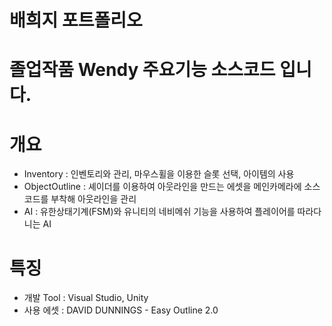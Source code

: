 # 배희지 포트폴리오

# 졸업작품 Wendy 주요기능 소스코드 입니다.

# 개요
* Inventory : 인벤토리와 관리, 마우스휠을 이용한 슬롯 선택, 아이템의 사용
* ObjectOutline : 셰이더를 이용하여 아웃라인을 만드는 에셋을 메인카메라에 소스코드를 부착해 아웃라인을 관리
* AI : 유한상태기계(FSM)와 유니티의 네비메쉬 기능을 사용하여 플레이어를 따라다니는 AI

# 특징
* 개발 Tool : Visual Studio, Unity
* 사용 에셋 : DAVID DUNNINGS - Easy Outline 2.0
